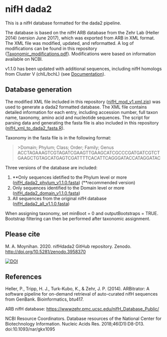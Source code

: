 # nifH dada2
This is a nifH database formatted for the dada2 pipeline. 

The database is based on the nifH ARB database from the Zehr Lab (Heller 2014) (version June 2017), which was exported from ARB in XML format. The XML file was modified, updated, and reformatted. A log of modifications can be found in this repository ([Taxonomic_modifications.pdf](https://github.com/moyn413/nifHdada2/tree/master/Documentation/Taxonomic_modifications.pdf)). Modifications were based on information available on NCBI. 

v1.1.0 has been updated with additional sequences, including nifH homologs from Cluster V (chlL/bchL) (see [Documentation](https://github.com/moyn413/nifHdada2/tree/master/Documentation)).

## Database generation
The modified XML file included in this repository ([nifH_mod_v1.xml.zip](https://github.com/moyn413/nifHdada2/blob/master/XMLdatabase/nifH_mod_v1.xml.zip)) was used to generate a dada2 formatted database. The XML file contains detailed information for each entry, including accession number, full taxon name, taxonomy, amino acid and nucleotide sequences. The script for parsing data and generating the fasta file is also included in this repository ([nifH_xml_to_dada2_fasta.R](https://github.com/moyn413/nifHdada2/blob/master/XMLdatabase/nifH_xml_to_dada2_fasta.R)).

Taxonomy in the fasta file is in the following format:

> \>Domain; Phylum; Class; Order; Family; Genus
ACCTAGAAAGTCGTAGATCGAAGTTGAAGCATCGCCCGATGATCGTCTGAAGCTGTAGCATGAGTCGATTTTCACATTCAGGGATACCATAGGATAC

Three versions of the database are included: 
1. **Only sequences idetified to the Phylum level or more ([nifH_dada2_phylum_v1.1.0.fasta](https://github.com/moyn413/nifHdada2/blob/master/nifH_dada2_phylum_v1.1.0.fasta)) (**recommended version)
2. Only sequences identified to the Domain level or more ([nifH_dada2_domain_v1.1.0.fasta](https://github.com/moyn413/nifHdada2/blob/master/nifH_dada2_domain_v1.1.0.fasta))
3. All sequences from the original nifH database ([nifH_dada2_all_v1.1.0.fasta](https://github.com/moyn413/nifHdada2/blob/master/nifH_dada2_all_v1.1.0.fasta))

When assigning taxonomy, set minBoot = 0 and outputBootstraps = TRUE. Bootstrap filtering can then be performed after taxonomic assignment.


## Please cite
M. A. Moynihan. 2020. nifHdada2 GitHub repository. Zenodo. http://doi.org/10.5281/zenodo.3958370

<a href="https://zenodo.org/badge/latestdoi/281839441"><img src="https://zenodo.org/badge/281839441.svg" alt="DOI"></a>

## References
Heller, P., Tripp, H. J., Turk-Kubo, K., & Zehr, J. P. (2014). ARBitrator: A software pipeline for on-demand retrieval of auto-curated nifH sequences from GenBank. Bioinformatics, btu417.

ARB nifH database: https://wwwzehr.pmc.ucsc.edu/nifH_Database_Public/

NCBI Resource Coordinators. Database resources of the National Center for Biotechnology Information. Nucleic Acids Res. 2018;46(D1):D8-D13. doi:10.1093/nar/gkx1095
